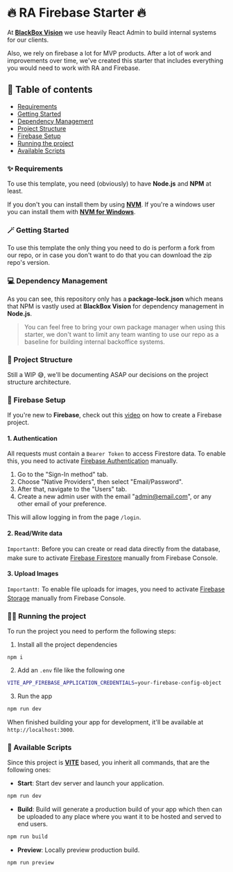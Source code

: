 # 🔥 RA Firebase Starter 🔥

At [**BlackBox Vision**](https://www.blackbox-vision.tech) we use heavily React Admin to build internal systems for our clients.

Also, we rely on firebase a lot for MVP products. After a lot of work and improvements over time, we've created this starter that includes everything you would need to work with RA and Firebase.

## 📖 Table of contents

- [Requirements](#-requirements)
- [Getting Started](#-getting-started)
- [Dependency Management](#-dependency-management)
- [Project Structure](#-project-structure)
- [Firebase Setup](#-firebase-setup)
- [Running the project](#-running-the-project)
- [Available Scripts](#-available-scripts)

### ✨ Requirements

To use this template, you need (obviously) to have **Node.js** and **NPM** at least.

If you don't you can install them by using [**NVM**](https://github.com/nvm-sh/nvm). If you're a windows user you can install them with [**NVM for Windows**](https://github.com/coreybutler/nvm-windows).

### 🪄 Getting Started

To use this template the only thing you need to do is perform a fork from our repo, or in case you don't want to do that you can download the zip repo's version.

### 💻 Dependency Management

As you can see, this repository only has a **package-lock.json** which means that NPM is vastly used at **BlackBox Vision** for dependency management in **Node.js**.

> You can feel free to bring your own package manager when using this starter, we don't want to limit any team wanting to use our repo as a baseline for building internal backoffice systems.

### 🏢 Project Structure

Still a WIP 😅, we'll be documenting ASAP our decisions on the project structure architecture.

### 🔨 Firebase Setup

If you're new to **Firebase**, check out this [video](https://www.youtube.com/watch?v=6juww5Lmvgo) on how to create a Firebase project.

#### 1. Authentication

All requests must contain a `Bearer Token` to access Firestore data. To enable this, you need to activate [Firebase Authentication](https://console.firebase.google.com/project/ra-firebase-starter/authentication) manually. 

1. Go to the "Sign-In method" tab.
2. Choose "Native Providers", then select "Email/Password".
3. After that, navigate to the "Users" tab.
4. Create a new admin user with the email "admin@email.com", or any other email of your preference.
   
This will allow logging in from the page `/login`.


#### 2. Read/Write data

`Important❗:`
Before you can create or read data directly from the database, make sure to activate [Firebase Firestore](https://console.firebase.google.com/project/ra-firebase-starter/firestore) manually from Firebase Console.


#### 3. Upload Images

`Important❗:`
To enable file uploads for images, you need to activate [Firebase Storage](https://console.firebase.google.com/project/ra-firebase-starter/storage) manually from Firebase Console.

### 🏃‍♂️ Running the project

To run the project you need to perform the following steps:

1. Install all the project dependencies

```
npm i
```

2. Add an `.env` file like the following one

```bash
VITE_APP_FIREBASE_APPLICATION_CREDENTIALS=your-firebase-config-object
```

3. Run the app

```bash
npm run dev
```

When finished building your app for development, it'll be available at `http://localhost:3000`.

### 🔋 Available Scripts

Since this project is [**VITE**](https://vitejs.dev/) based, you inherit all commands, that are the following ones:

- **Start**: Start dev server and launch your application.

```bash
npm run dev
```

- **Build**: Build will generate a production build of your app which then can be uploaded to any place where you want it to be hosted and served to end users.

```bash
npm run build
```

- **Preview**: Locally preview production build.

```bash
npm run preview
```

